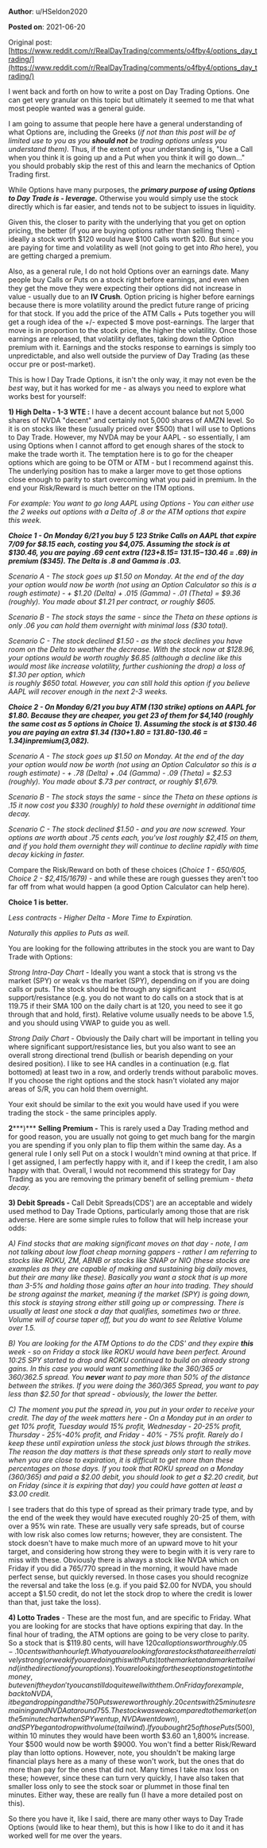 **Author**: u/HSeldon2020

**Posted on**: 2021-06-20

Original post: [https://www.reddit.com/r/RealDayTrading/comments/o4fby4/options_day_trading/](https://www.reddit.com/r/RealDayTrading/comments/o4fby4/options_day_trading/)

I went back and forth on how to write a post on Day Trading Options.  One can get very granular on this topic but ultimately it seemed to me that what most people wanted was a general guide.

I am going to assume that people here have a general understanding of what Options are, including the Greeks (*if not than this post will be of limited use to you as you* ***should not*** *be trading options unless you understand them).*  Thus, if the extent of your understanding is, "Use a Call when you think it is going up and a Put when you think it will go down..." you should probably skip the rest of this and learn the mechanics of Option Trading first.

While Options have many purposes, the ***primary purpose of using Options to Day Trade is - leverage.***  Otherwise you would simply use the stock directly which is far easier, and tends not to be subject to issues in liquidity.

Given this, the closer to parity with the underlying that you get on option pricing, the better (if you are buying options rather than selling them) -  ideally a stock worth $120 would have $100 Calls worth $20.  But since you are paying for time and volatility as well (not going to get into *Rho* here), you are getting charged a premium.  

Also, as a general rule, I do not hold Options over an earnings date.  Many people buy Calls or Puts on a stock right before earnings, and even when they get the move they were expecting their options did not increase in value - usually due to an **IV Crush**.  Option pricing is higher before earnings because there is more volatility around the predict future range of pricing for that stock.  If you add the price of the ATM Calls + Puts together you will get a rough idea of the +/- expected $ move post-earnings.  The larger that move is in proportion to the stock price, the higher the volatility.  Once those earnings are released, that volatility deflates, taking down the Option premium with it.    Earnings and the stocks response to earnings is simply too unpredictable, and also well outside the purview of Day Trading (as these occur pre or post-market).

This is how I Day Trade Options, it isn't the only way, it may not even be the *best* way, but it has worked for me - as always you need to explore what works best for yourself:

**1) High Delta - 1-3 WTE :**  I have a decent account balance but not 5,000 shares of NVDA "decent" and certainly not 5,000 shares of AMZN level.  So it is on stocks like these (usually priced over $500) that I will use to Options to Day Trade.  However, my NVDA may be your AAPL - so essentially, I am using Options when I cannot afford to get enough shares of the stock to make the trade worth it.  The temptation here is to go for the cheaper options which are going to be OTM or ATM - but I recommend against this.  The underlying position has to make a larger move to get those options close enough to parity to start overcoming what you paid in premium.  In the end your Risk/Reward is much better on the ITM options.  

*For example:  You want to go long AAPL using Options - You can either use the 2 weeks out options with a Delta of .8 or the ATM options that expire this week.*  

***Choice 1 - On Monday 6/21 you buy 5 123 Strike Calls on AAPL that expire 7/09 for $8.15 each, costing you $4,075.  Assuming the stock is at $130.46, you are paying .69 cent extra (123+8.15= $131.15-$130.46 = .69) in premium ($345). The Delta is .8 and Gamma is .03.***  

*Scenario A - The stock goes up $1.50 on Monday.  At the end of the day your option would now be worth (not using an Option Calculator so this is a rough estimate) - + $1.20 (Delta) + .015 (Gamma) - .01 (Theta) = $9.36 (roughly).  You made about $1.21 per contract, or roughly $605.*

*Scenario B - The stock stays the same - since the Theta on these options is only .06 you can hold them overnight with minimal loss ($30 total).*

*Scenario C - The stock declined $1.50 - as the stock declines you have room on the Delta to weather the decrease.  With the stock now at $128.96, your options would be worth roughly $6.85 (although a decline like this would most like increase volatility, further cushioning the drop) a loss of $1.30 per option, which*   
*is roughly $650 total.  However, you can still hold this option if you believe AAPL will recover enough in the next 2-3 weeks.*

***Choice 2 - On Monday 6/21 you buy ATM (130 strike) options on AAPL for $1.80.  Because they are cheaper, you get 23 of them for $4,140 (roughly the same cost as 5 options in Choice 1).  Assuming the stock is at $130.46 you are paying an extra $1.34 (130+1.80 = 131.80-130.46 = $1.34) in premium ($3,082).***  

*Scenario A - The stock goes up $1.50 on Monday.  At the end of the day your option would now be worth (not using an Option Calculator so this is a rough estimate) - + .78 (Delta) + .04 (Gamma) - .09 (Theta) = $2.53 (roughly).  You made about $.73 per contract, or roughly $1,679.*

*Scenario B - The stock stays the same - since the Theta on these options is .15 it now cost you $330 (roughly) to hold these overnight in additional time decay.* 

*Scenario C - The stock declined $1.50 - and you are now screwed.  Your options are worth about .75 cents each, you've lost roughly $2,415 on them, and if you hold them overnight they will continue to decline rapidly with time decay kicking in faster.*

Compare the Risk/Reward on both of these choices (*Choice 1 - $650/$605, Choice 2 - $2,415/1679)* \- and while these are rough guesses they aren't too far off from what would happen (a good Option Calculator can help here).  

**Choice 1 is better.**

*Less contracts - Higher Delta - More Time to Expiration.*

*Naturally this applies to Puts as well.*

You are looking for the following attributes in the stock you are want to Day Trade with Options:

*Strong Intra-Day Chart -* Ideally you want a stock that is strong vs the market (SPY) or weak vs the market (SPY), depending on if you are doing calls or puts.  The stock should be through any significant support/resistance (e.g. you do not want to do calls on a stock that is at 119.75 if their SMA 100 on the daily chart is at 120, you need to see it go through that and hold, first).  Relative volume usually needs to be above 1.5, and you should using VWAP to guide you as well.

*Strong Daily Chart -* Obviously the Daily chart will be important in telling you where significant support/resistance lies, but you also want to see an overall strong directional trend (bullish or bearish depending on your desired position).  I like to see HA candles in a continuation (e.g. flat bottomed) at least two in a row, and orderly trends without parabolic moves.  If you choose the right options and the stock hasn't violated any major areas of S/R, you can hold them overnight.

Your exit should be similar to the exit you would have used if you were trading the stock - the same principles apply.

**2*****)*** **Selling Premium -** This is rarely used a Day Trading method and for good reason, you are usually not going to get much bang for the margin you are spending if you only plan to flip them within the same day.  As a general rule I only sell Put on a stock I wouldn't mind owning at that price.  If I get assigned, I am perfectly happy with it, and if I keep the credit, I am also happy with that.  Overall, I  would not recommend this strategy for Day Trading as you are removing the primary benefit of selling premium - *theta decay.*

**3) Debit Spreads -** Call Debit Spreads(CDS') are an acceptable and widely used method to Day Trade Options, particularly among those that are risk adverse.  Here are some simple rules to follow that will help increase your odds:

*A) Find stocks that are making significant moves on that day - note, I am not talking about low float cheap morning gappers - rather I am referring to stocks like ROKU, ZM, ABNB or stocks like SNAP or NIO (these stocks are examples as they are capable of making and sustaining big daily moves, but their are many like these).  Basically you want a stock that is up more than 3-5% and holding those gains after an hour into trading.  They should be strong against the market, meaning if the market (SPY) is going down, this stock is staying strong either still going up or compressing.  There is usually at least one stock a day that qualifies, sometimes two or three.  Volume will of course taper off, but you do want to see Relative Volume over 1.5.*

*B) You are looking for the ATM Options to do the CDS' and they expire* ***this*** *week - so on Friday a stock like ROKU would have been perfect.  Around 10:25 SPY started to drop and ROKU continued to build on already strong gains.  In this case you would want something like the 360/365 or 360/362.5 spread.  You* ***never*** *want to pay more than 50% of the distance between the strikes.  If you were doing the 360/365 Spread, you want to pay less than $2.50 for that spread - obviously, the lower the better.* 

*C) The moment you put the spread in, you put in your order to receive your credit.  The day of the week matters here - On a Monday put in an order to get 10% profit, Tuesday would 15% profit, Wednesday - 20-25% profit, Thursday - 25%-40% profit, and Friday - 40% - 75% profit.  Rarely do I keep these until expiration unless the stock just blows through the strikes.  The reason the day matters is that these spreads only start to really move when you are close to expiration, it is difficult to get more than these percentages on those days.  If you took that ROKU spread on a Monday (360/365) and paid a $2.00 debit, you should look to get a $2.20 credit, but on Friday (since it is expiring that day) you could have gotten at least a $3.00 credit.*

I see traders that do this type of spread as their primary trade type, and by the end of the week they would have executed roughly 20-25 of them, with over a 95% win rate.  These are usually very safe spreads, but of course with low risk also comes low returns; however, they are consistent.  The stock doesn't have to make much more of an upward move to hit your target, and considering how strong they were to begin with it is very rare to miss with these.  Obviously there is always a stock like NVDA which on Friday if you did a 765/770 spread in the morning, it would have made perfect sense, but quickly reversed.  In those cases you should recognize the reversal and take the loss (e.g. if you paid $2.00 for NVDA, you should accept a $1.50 credit,  do not let the stock drop to where the credit is lower than that, just take the  loss).

**4) Lotto Trades**  \- These are the most fun, and are specific to Friday.  What you are looking for are stocks that have options expiring that day.  In the final hour of trading, the ATM options are going to be very close to parity.  So a stock that is $119.80 cents, will have $120 call options worth roughly .05-.10 cents with an hour left.  What you are looking for are stocks that are either relatively strong (or weak if you are doing this with Puts) to the market and a market tailwind (in the direction of your options).  You are looking for these options to get into the money, but even if they don't you can still do quite well with them.  On Friday for example, back to NVDA, it began dropping and the 750 Puts were worth roughly .20 cents with 25 minutes remaining and NVDA at around 755.  The stock was weak compared to the market (on the 5 minute chart when SPY went up, NVDA went down), and SPY began to drop with volume (tailwind).  If you bought 25 of those Puts ($500), within 10 minutes they would have been worth $3.60 an 1,800% increase.  Your $500 would now be worth $9000.    You won't find a better Risk/Reward play than lotto options.  However, note, you shouldn't be making large financial plays here as a many of these won't work, but the ones that do more than pay for the ones that did not.  Many times I take max loss on these; however, since these can turn very quickly, I have also taken that smaller loss only to see the stock soar or plummet in those final ten minutes.  Either way, these are really fun (I have a more detailed post on this).

So there you have it, like I said, there are many other ways to Day Trade Options (would like to hear them), but this is how I like to do it and it has worked well for me over the years.